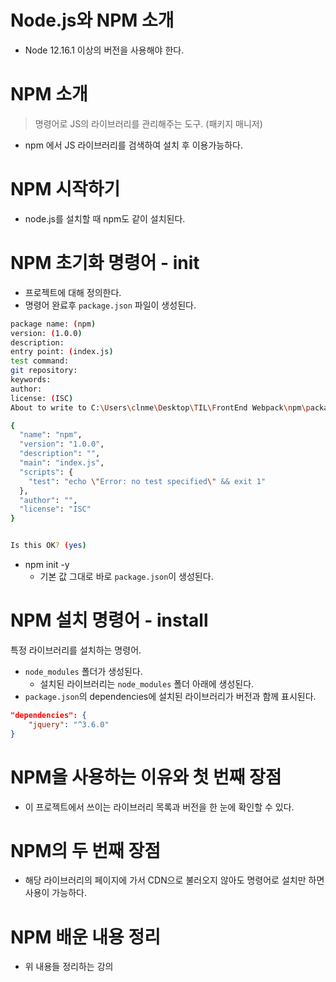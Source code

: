 # Node.js와 NPM 소개
- Node 12.16.1 이상의 버전을 사용해야 한다.

# NPM 소개
> 명령어로 JS의 라이브러리를 관리해주는 도구. (패키지 매니저)

- npm 에서 JS 라이브러리를 검색하여 설치 후 이용가능하다.


# NPM 시작하기
- node.js를 설치할 때 npm도 같이 설치된다.


# NPM 초기화 명령어 - init
- 프로젝트에 대해 정의한다.
- 명령어 완료후 `package.json` 파일이 생성된다.
```bash
package name: (npm)
version: (1.0.0)
description:
entry point: (index.js)
test command:
git repository:
keywords:
author:
license: (ISC)
About to write to C:\Users\clnme\Desktop\TIL\FrontEnd Webpack\npm\package.json:

{
  "name": "npm",
  "version": "1.0.0",
  "description": "",
  "main": "index.js",
  "scripts": {
    "test": "echo \"Error: no test specified\" && exit 1"
  },
  "author": "",
  "license": "ISC"
}


Is this OK? (yes)
```
- npm init -y
    - 기본 값 그대로 바로 `package.json`이 생성된다.

# NPM 설치 명령어 - install
특정 라이브러리를 설치하는 명령어.
- `node_modules` 폴더가 생성된다.
    - 설치된 라이브러리는 `node_modules` 폴더 아래에 생성된다.
- `package.json`의 dependencies에 설치된 라이브러리가 버전과 함께 표시된다.
```json
"dependencies": {
    "jquery": "^3.6.0"
}
```

# NPM을 사용하는 이유와 첫 번째 장점
- 이 프로젝트에서 쓰이는 라이브러리 목록과 버전을 한 눈에 확인할 수 있다.

# NPM의 두 번째 장점
- 해당 라이브러리의 페이지에 가서 CDN으로 불러오지 않아도 명령어로 설치만 하면 사용이 가능하다.


# NPM 배운 내용 정리
- 위 내용들 정리하는 강의



